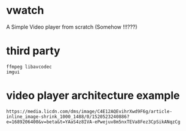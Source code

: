 # vwatch
A Simple Video player from scratch (Somehow !!!???)

# third party
    ffmpeg libavcodec
    imgui


# video player architecture example
    https://media.licdn.com/dms/image/C4E12AQEvihrXwd9F6g/article-inline_image-shrink_1000_1488/0/1520523240886?e=1689206400&v=beta&t=YAaS4z8IVA-ePwejuv8m5nxTEVa8Fez3CpSikANqzCg
